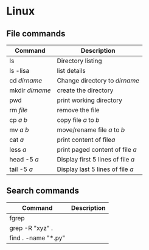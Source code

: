 # Linux

## File commands

| Command | Description |
| ---- | ------ |
| ls   | Directory listing |
| ls -lisa | list details |
| cd *dirname* | Change directory to *dirname* |
| mkdir *dirname* | create the directory |
| pwd         | print working directory |
| rm *file*   | remove the file |
| cp *a* *b*  | copy file *a* to *b* |
| mv *a* *b*  | move/rename file *a* to *b* |
| cat *a*     | print content of file*a* |
| less *a*    | print paged content of file *a* |
|head -5 *a*  | Display first 5 lines of file *a*|
| tail -5 *a* | Display last 5 lines of file *a*|

## Search commands

| Command | Description |
| ---- | ------ |
| fgrep   |  |
| grep -R "xyz" .   |  |
| find . -name "*.py" | |
